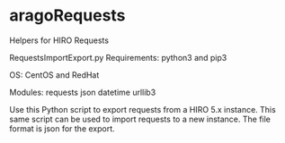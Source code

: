 # aragoRequests
Helpers for HIRO Requests

RequestsImportExport.py
Requirements: python3 and pip3

OS: CentOS and RedHat

Modules: requests json datetime urllib3

Use this Python script to export requests from a HIRO 5.x instance. This same script can be used to import requests to a new instance. The file format is json for the export. 

